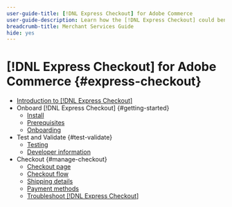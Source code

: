 ```yaml
---
user-guide-title: [!DNL Express Checkout] for Adobe Commerce
user-guide-description: Learn how the [!DNL Express Checkout] could benefit your Adobe Commerce instance and how to successfully onboard and set up the extension.
breadcrumb-title: Merchant Services Guide
hide: yes
---
```


# [!DNL Express Checkout] for Adobe Commerce {#express-checkout}

- [Introduction to [!DNL Express Checkout]](overview.md)
- Onboard [!DNL Express Checkout] {#getting-started}
  - [Install](install.md)
  - [Prerequisites](prerequisites.md)
  - [Onboarding](onboarding.md)
- Test and Validate {#test-validate}
  - [Testing](testing.md)
  - [Developer information](developer.md)
- Checkout {#manage-checkout}
  - [Checkout page](checkout-page.md)
  - [Checkout flow](checkout-flow.md)
  - [Shipping details](shipping-details.md)
  - [Payment methods](payment-methods.md)
  - [Troubleshoot [!DNL Express Checkout]](troubleshooting.md)
